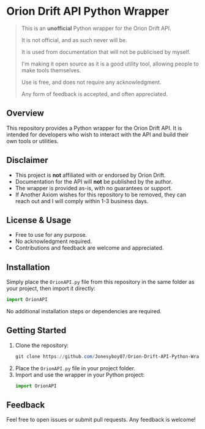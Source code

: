 # Orion Drift API Python Wrapper

> This is an **unofficial** Python wrapper for the Orion Drift API.
>
> It is not official, and as such never will be.
>
> It is used from documentation that will not be publicised by myself.
>
> I'm making it open source as it is a good utility tool, allowing people to make tools themselves.
>
> Use is free, and does not require any acknowledgment.
>
> Any form of feedback is accepted, and often appreciated.

## Overview

This repository provides a Python wrapper for the Orion Drift API. It is intended for developers who wish to interact with the API and build their own tools or utilities.

## Disclaimer

- This project is **not** affiliated with or endorsed by Orion Drift.
- Documentation for the API will **not** be published by the author.
- The wrapper is provided as-is, with no guarantees or support.
- If Another Axiom wishes for this repository to be removed, they can reach out and I will comply within 1-3 business days.

## License & Usage

- Free to use for any purpose.
- No acknowledgment required.
- Contributions and feedback are welcome and appreciated.

## Installation

Simply place the `OrionAPI.py` file from this repository in the same folder as your project, then import it directly:

```python
import OrionAPI
```

No additional installation steps or dependencies are required.

## Getting Started

1. Clone the repository:
   ```powershell
   git clone https://github.com/Jonesyboy07/Orion-Drift-API-Python-Wrapper.git
   ```
2. Place the `OrionAPI.py` file in your project folder.
3. Import and use the wrapper in your Python project:
   ```python
   import OrionAPI
   ```

## Feedback

Feel free to open issues or submit pull requests. Any feedback is welcome!
